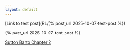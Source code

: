 ```yaml
---
layout: default
---
```


[Link to test post](RL/{% post_url 2025-10-07-test-post %})

{% post_url 2025-10-07-test-post %}


[Sutton Barto Chapter 2](RL/sutton_barto_notes/chapter02-multi-armed-bandits.html)